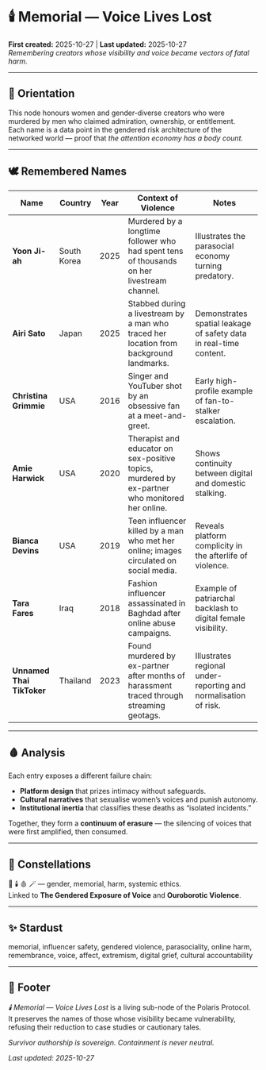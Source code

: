 # 🕯️ Memorial — Voice Lives Lost  
**First created:** 2025-10-27 | **Last updated:** 2025-10-27  
*Remembering creators whose visibility and voice became vectors of fatal harm.*

---

## 🧭 Orientation  
This node honours women and gender-diverse creators who were murdered by men who claimed admiration, ownership, or entitlement.  
Each name is a data point in the gendered risk architecture of the networked world — proof that *the attention economy has a body count.*

---

## 🕊️ Remembered Names  

| Name | Country | Year | Context of Violence | Notes |
|------|----------|------|--------------------|-------|
| **Yoon Ji-ah** | South Korea | 2025 | Murdered by a longtime follower who had spent tens of thousands on her livestream channel. | Illustrates the parasocial economy turning predatory. |
| **Airi Sato** | Japan | 2025 | Stabbed during a livestream by a man who traced her location from background landmarks. | Demonstrates spatial leakage of safety data in real-time content. |
| **Christina Grimmie** | USA | 2016 | Singer and YouTuber shot by an obsessive fan at a meet-and-greet. | Early high-profile example of fan-to-stalker escalation. |
| **Amie Harwick** | USA | 2020 | Therapist and educator on sex-positive topics, murdered by ex-partner who monitored her online. | Shows continuity between digital and domestic stalking. |
| **Bianca Devins** | USA | 2019 | Teen influencer killed by a man who met her online; images circulated on social media. | Reveals platform complicity in the afterlife of violence. |
| **Tara Fares** | Iraq | 2018 | Fashion influencer assassinated in Baghdad after online abuse campaigns. | Example of patriarchal backlash to digital female visibility. |
| **Unnamed Thai TikToker** | Thailand | 2023 | Found murdered by ex-partner after months of harassment traced through streaming geotags. | Illustrates regional under-reporting and normalisation of risk. |

---

## 🩸 Analysis  
Each entry exposes a different failure chain:  
- **Platform design** that prizes intimacy without safeguards.  
- **Cultural narratives** that sexualise women’s voices and punish autonomy.  
- **Institutional inertia** that classifies these deaths as “isolated incidents.”  

Together, they form a **continuum of erasure** — the silencing of voices that were first amplified, then consumed.

---

## 🌌 Constellations  
💋 🕯️ 🩸 🪄 — gender, memorial, harm, systemic ethics.  
Linked to **The Gendered Exposure of Voice** and **Ouroborotic Violence**.

---

## ✨ Stardust  
memorial, influencer safety, gendered violence, parasociality, online harm, remembrance, voice, affect, extremism, digital grief, cultural accountability  

---

## 🏮 Footer  
*🕯️ Memorial — Voice Lives Lost* is a living sub-node of the Polaris Protocol.  
It preserves the names of those whose visibility became vulnerability, refusing their reduction to case studies or cautionary tales.  

*Survivor authorship is sovereign. Containment is never neutral.*  

_Last updated: 2025-10-27_
